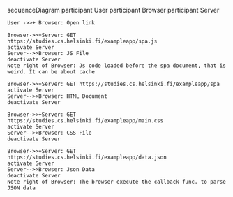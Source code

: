 sequenceDiagram
participant User
participant Browser
participant Server

    User ->>+ Browser: Open link

    Browser->>+Server: GET https://studies.cs.helsinki.fi/exampleapp/spa.js
    activate Server
    Server-->>Browser: JS File
    deactivate Server
    Note right of Browser: Js code loaded before the spa document, that is weird. It can be about cache

    Browser->>+Server: GET https://studies.cs.helsinki.fi/exampleapp/spa
    activate Server
    Server-->>Browser: HTML Document
    deactivate Server

    Browser->>+Server: GET https://studies.cs.helsinki.fi/exampleapp/main.css
    activate Server
    Server-->>Browser: CSS File
    deactivate Server

    Browser->>+Server: GET https://studies.cs.helsinki.fi/exampleapp/data.json
    activate Server
    Server-->>Browser: Json Data
    deactivate Server
    Note right of Browser: The browser execute the callback func. to parse JSON data
